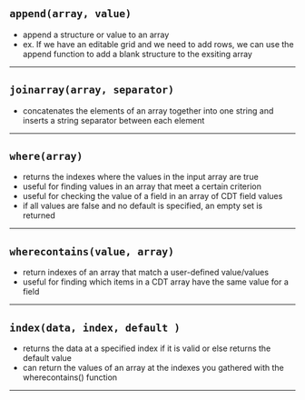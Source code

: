 

## `append(array, value)`
- append a structure or value to an array
- ex. If we have an editable grid and we need to add rows, we can use the append function to add a blank structure to the exsiting array

---

## `joinarray(array, separator)`
- concatenates the elements of an array together into one string and inserts a string separator between each element

---

## `where(array)`
- returns the indexes where the values in the input array are true
- useful for finding values in an array that meet a certain criterion
- useful for checking the value of a field in an array of CDT field values
- if all values are false and no default is specified, an empty set is returned

---

## `wherecontains(value, array)`
- return indexes of an array that match a user-defined value/values
- useful for finding which items in a CDT array have the same value for a field

---

## `index(data, index, default )`
- returns the data at a specified index if it is valid or else returns the default value
- can return the values of an array at the indexes you gathered with the wherecontains() function

---